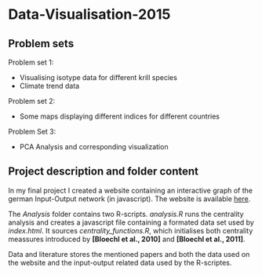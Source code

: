 # Data-Visualisation-2015

## Problem sets

Problem set 1:

- Visualising isotype data for different krill species
- Climate trend data 

Problem set 2:

- Some maps displaying different indices for different countries

Problem Set 3:

- PCA Analysis and corresponding visualization

## Project description and folder content 

In my final project I created a website containing an interactive graph of the german Input-Output network (in javascript). The website is available [here](http://felixgse.github.io/14D007-Data-Visualization/ ).

The *Analysis* folder contains two R-scripts. *analysis.R* runs the centrality analysis and creates a javascript file containing a formated data set used by *index.html*. It sources *centrality_functions.R*, which initialises both centrality meassures introduced by **[Bloechl et al., 2010]** and **[Bloechl et al., 2011]**.

Data and literature stores the mentioned papers and both the data used on the website and the input-output related data used by the R-scriptes.
